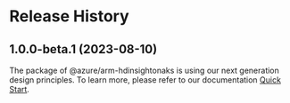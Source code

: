 # Release History
    
## 1.0.0-beta.1 (2023-08-10)

The package of @azure/arm-hdinsightonaks is using our next generation design principles. To learn more, please refer to our documentation [Quick Start](https://aka.ms/js-track2-quickstart).
